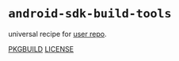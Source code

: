 # `android-sdk-build-tools`

universal recipe for [user repo](../themartiancompany/ur).

[PKGBUILD](PKGBUILD)
[LICENSE](COPYING)
